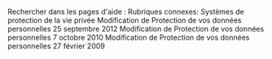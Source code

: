 Rechercher dans les pages d'aide : Rubriques connexes: Systèmes de protection de la vie privée Modification de Protection de vos données personnelles 25 septembre 2012 Modification de Protection de vos données personnelles 7 octobre 2010 Modification de Protection de vos données personnelles 27 février 2009